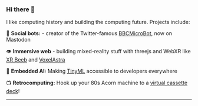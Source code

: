 ### Hi there 👋

I like computing history and building the computing future. Projects include:

🤖 **Social bots:** - creator of the Twitter-famous [BBCMicroBot](https://github.com/8bitkick/BBCMicroBot), now on Mastodon

👁️ **Immersive web** - building mixed-reality stuff with threejs and WebXR like [XR Beeb](https://xr.bbcmic.ro) and [VoxelAstra](https://github.com/8bitkick/8bitkick.github.io/tree/master/VoxelAstra)

🧠 **Embedded AI:** Making [TinyML](https://github.com/arduino/ArduinoTensorFlowLiteTutorials) accessible to developers everywhere

📺 **Retrocomputing:** Hook up your 80s Acorn machine to a [virtual cassette deck](https://github.com/8bitkick/PlayUEF)!



---

<!--
**8bitkick/8bitkick** is a ✨ _special_ ✨ repository because its `README.md` (this file) appears on your GitHub profile.

Here are some ideas to get you started:

- 🔭 I’m currently working on ...
- 🌱 I’m currently learning ...
- 👯 I’m looking to collaborate on ...
- 🤔 I’m looking for help with ...
- 💬 Ask me about ...
- 📫 How to reach me: ...
- 😄 Pronouns: ...
- ⚡ Fun fact: ...
-->
